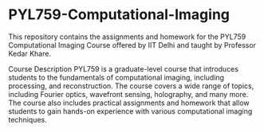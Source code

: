 # PYL759-Computational-Imaging
This repository contains the assignments and homework for the PYL759 Computational Imaging Course offered by IIT Delhi and taught by Professor Kedar Khare.

Course Description
PYL759 is a graduate-level course that introduces students to the fundamentals of computational imaging, including processing, and reconstruction. The course covers a wide range of topics, including Fourier optics, wavefront sensing, holography, and many more. The course also includes practical assignments and homework that allow students to gain hands-on experience with various computational imaging techniques.
